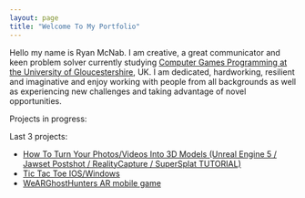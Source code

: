 ```yaml
---
layout: page
title: "Welcome To My Portfolio"
---
```


Hello my name is Ryan McNab. I am creative, a great communicator and keen problem solver currently studying [Computer Games Programming at the University of Gloucestershire](https://www.glos.ac.uk/courses/course/cgp-bsc-computer-games-programming/), UK. 
I am dedicated, hardworking, resilient and imaginative and enjoy working with people from all backgrounds as well as experiencing new challenges and taking advantage of novel opportunities.

Projects in progress:

Last 3 projects:
- [How To Turn Your Photos/Videos Into 3D Models (Unreal Engine 5 / Jawset Postshot / RealityCapture / SuperSplat TUTORIAL)](https://onlyrynmc.github.io/PCParts/) 
- [Tic Tac Toe IOS/Windows](https://onlyrynmc.github.io/TicTacToe/)
- [WeARGhostHunters AR mobile game](https://onlyrynmc.github.io/WeARGhostHunters/)

